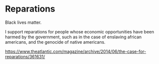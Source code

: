 # Reparations

Black lives matter.

I support reparations for people whose economic opportunities have been harmed by the government, such as in the case of enslaving african americans, and the genocide of native americans.

https://www.theatlantic.com/magazine/archive/2014/06/the-case-for-reparations/361631/
